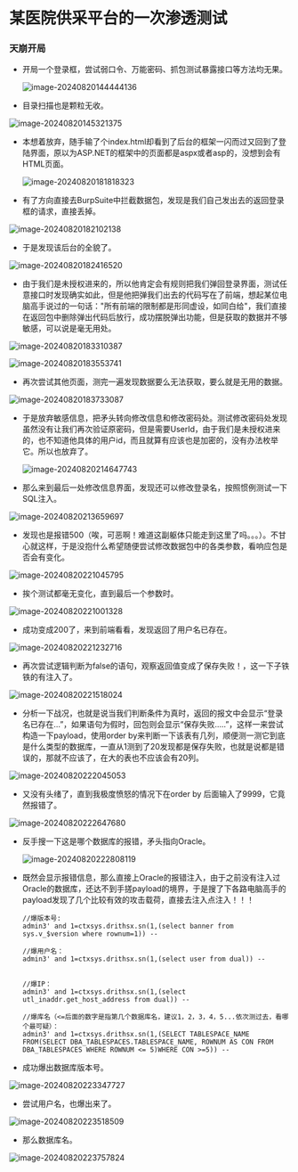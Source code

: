 # 某医院供采平台的一次渗透测试

### 天崩开局

- 开局一个登录框，尝试弱口令、万能密码、抓包测试暴露接口等方法均无果。

  ![image-20240820144444136](https://hecker-typora.oss-cn-shanghai.aliyuncs.com/image-20240820144444136.png)

- 目录扫描也是颗粒无收。

![image-20240820145321375](https://hecker-typora.oss-cn-shanghai.aliyuncs.com/image-20240820145321375.png)


- 本想着放弃，随手输了个index.html却看到了后台的框架一闪而过又回到了登陆界面，原以为ASP.NET的框架中的页面都是aspx或者asp的，没想到会有HTML页面。

  ![image-20240820181818323](https://hecker-typora.oss-cn-shanghai.aliyuncs.com/image-20240820181818323.png)

- 有了方向直接去BurpSuite中拦截数据包，发现是我们自己发出去的返回登录框的请求，直接丢掉。

![image-20240820182102138](https://hecker-typora.oss-cn-shanghai.aliyuncs.com/image-20240820182102138.png)

- 于是发现该后台的全貌了。

![image-20240820182416520](https://hecker-typora.oss-cn-shanghai.aliyuncs.com/image-20240820182416520.png)


- 由于我们是未授权进来的，所以他肯定会有规则把我们弹回登录界面，测试任意接口时发现确实如此，但是他把弹我们出去的代码写在了前端，想起某位电脑高手说过的一句话："所有前端的限制都是形同虚设，如同白给"，我们直接在返回包中删除弹出代码后放行，成功摆脱弹出功能，但是获取的数据并不够敏感，可以说是毫无用处。

![image-20240820183310387](https://hecker-typora.oss-cn-shanghai.aliyuncs.com/image-20240820183310387.png)

![image-20240820183553741](https://hecker-typora.oss-cn-shanghai.aliyuncs.com/image-20240820183553741.png)

- 再次尝试其他页面，测完一遍发现数据要么无法获取，要么就是无用的数据。

![image-20240820183733087](https://hecker-typora.oss-cn-shanghai.aliyuncs.com/image-20240820183733087.png)

- 于是放弃敏感信息，把矛头转向修改信息和修改密码处。测试修改密码处发现虽然没有让我们再次验证原密码，但是需要UserId，由于我们是未授权进来的，也不知道他具体的用户id，而且就算有应该也是加密的，没有办法枚举它。所以也放弃了。

  ![image-20240820214647743](https://hecker-typora.oss-cn-shanghai.aliyuncs.com/image-20240820214647743.png)


- 那么来到最后一处修改信息界面，发现还可以修改登录名，按照惯例测试一下SQL注入。

![image-20240820213659697](https://hecker-typora.oss-cn-shanghai.aliyuncs.com/image-20240820213659697.png)

- 发现也是报错500（唉，可恶啊！难道这副躯体只能走到这里了吗。。。）。不甘心就这样，于是没抱什么希望随便尝试修改数据包中的各类参数，看响应包是否会有变化。

![image-20240820221045795](https://hecker-typora.oss-cn-shanghai.aliyuncs.com/image-20240820221045795.png)


- 挨个测试都毫无变化，直到最后一个参数时。

![image-20240820221001328](https://hecker-typora.oss-cn-shanghai.aliyuncs.com/image-20240820221001328.png)

- 成功变成200了，来到前端看看，发现返回了用户名已存在。

![image-20240820221232716](https://hecker-typora.oss-cn-shanghai.aliyuncs.com/image-20240820221232716.png)

- 再次尝试逻辑判断为false的语句，观察返回值变成了保存失败！，这一下子铁铁的有注入了。

![image-20240820221518024](https://hecker-typora.oss-cn-shanghai.aliyuncs.com/image-20240820221518024.png)

- 分析一下战况，也就是说当我们判断条件为真时，返回的报文中会显示“登录名已存在...”，如果语句为假时，回包则会显示“保存失败.....”，这样一来尝试构造一下payload，使用order by来判断一下该表有几列，顺便测一测它到底是什么类型的数据库，一直从1测到了20发现都是保存失败，也就是说都是错误的，那就不应该了，在大的表也不应该会有20列。

![image-20240820222045053](https://hecker-typora.oss-cn-shanghai.aliyuncs.com/image-20240820222045053.png)

- 又没有头绪了，直到我极度愤怒的情况下在order by 后面输入了9999，它竟然报错了。

![image-20240820222647680](https://hecker-typora.oss-cn-shanghai.aliyuncs.com/image-20240820222647680.png)

- 反手搜一下这是哪个数据库的报错，矛头指向Oracle。

  ![image-20240820222808119](https://hecker-typora.oss-cn-shanghai.aliyuncs.com/image-20240820222808119.png)

- 既然会显示报错信息，那么直接上Oracle的报错注入，由于之前没有注入过Oracle的数据库，还达不到手搓payload的境界，于是搜了下各路电脑高手的payload发现了几个比较有效的攻击载荷，直接去注入点注入！！！

  ```
  //爆版本号:
  admin3' and 1=ctxsys.drithsx.sn(1,(select banner from sys.v_$version where rownum=1)) --
  
  //爆用户名：
  admin3' and 1=ctxsys.drithsx.sn(1,(select user from dual)) --
  
  
  //爆IP：
  admin3' and 1=ctxsys.drithsx.sn(1,(select utl_inaddr.get_host_address from dual)) -- 
  
  //爆库名（<=后面的数字是指第几个数据库名，建议1，2，3，4，5...依次测过去，看哪个最可疑）：
  admin3' and 1=ctxsys.drithsx.sn(1,(SELECT TABLESPACE_NAME FROM(SELECT DBA_TABLESPACES.TABLESPACE_NAME, ROWNUM AS CON FROM DBA_TABLESPACES WHERE ROWNUM <= 5)WHERE CON >=5)) -- 
  ```

- 成功爆出数据库版本号。

![image-20240820223347727](https://hecker-typora.oss-cn-shanghai.aliyuncs.com/image-20240820223347727.png)

- 尝试用户名，也爆出来了。

![image-20240820223518509](https://hecker-typora.oss-cn-shanghai.aliyuncs.com/image-20240820223518509.png)

- 那么数据库名。

![image-20240820223757824](https://hecker-typora.oss-cn-shanghai.aliyuncs.com/image-20240820223757824.png)


